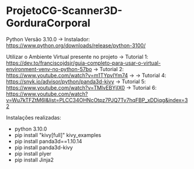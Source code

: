 # ProjetoCG-Scanner3D-GorduraCorporal

Python Versão 3.10.0
-> Instalador: https://www.python.org/downloads/release/python-3100/


Utilizar o Ambiente Virtual presente no projeto
-> Tutorial 1: https://dev.to/franciscojdsjr/guia-completo-para-usar-o-virtual-environment-venv-no-python-57bo
-> Tutorial 2: https://www.youtube.com/watch?v=m1TYpvIYm74
->
-> Tutorial 4: https://snyk.io/advisor/python/panda3d-kivy
-> Tutorial 5: https://www.youtube.com/watch?v=TMlvEBYjIX0 
-> Tutorial 6: https://www.youtube.com/watch?v=Wu7kTFZtM6I&list=PLCC34OHNcOtpz7PJQ7Tv7hqFBP_xDDjqg&index=32


Instalações realizadas:
- python 3.10.0
- pip install "kivy[full]" kivy_examples
- pip install panda3d==1.10.14
- pip install panda3d-kivy
- pip install plyer
- pip install Jinja2